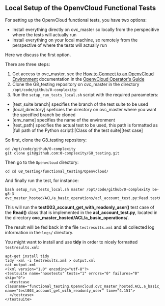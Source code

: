 ## Local Setup of the OpenvCloud Functional Tests

For setting up the OpenvCloud functional tests, you have two options:
- Install everything directly on ovc\_master so locally from the perspecitive where the tests will actually run
- Install everything on your local machine, so remotely from the perspective of where the tests will actually run

Here we discuss the first option.

There are three steps:
1. Get access to ovc\_master, see the [How to Connect to an OpenvCloud Environment](https://gig.gitbooks.io/ovcdoc_public/content/Sysadmin/Connect/connect.html) documentation in the [OpenvCloud Operator's Guide](https://www.gitbook.com/book/gig/ovcdoc_public/details)
2. Clone the G8_testing repository on ovc\_master in the directory `/opt/code/github/0-complexity`:
3. Run the `setup_run_tests_local.sh` script with the required pareameters:
  - [test_suite branch] specifies the branch of the test suite to be used
  - [local\_directory] speficies the directory on ovc_master where you want the specified branch be cloned
  - [env_name] specifies the name of the environment
  - [test_path] specifies the actual test to be used, this path is formatted as [full path of the Python script]:[Class of the test suite][test case]

So first, clone the G8_testing repository:
```
cd /opt/code/github/0-complexity
git clone git@github.com:0-complexity/G8_testing.git
```

Then go to the `Openvcloud` directory:
```
cd cd G8_testing/functional_testing/Openvcloud/
```

And finally run the test, for instance:
```
bash setup_run_tests_local.sh master /opt/code/github/0-complexity be-g8-3 ovc_master_hosted/ACL/a_basic_operations/acl_account_test.py:Read.test003_account_get_with_readonly_user
```

This will run the **test003\_account\_get\_with\_readonly\_user()** test case of the **Read()** class that is implemented in the **acl_account_test.py**, located in the directory **ovc\_master\_hosted/ACL/a\_basic\_operations/**.

The result will be fed back in the file `testresults.xml` and all collected log information in the `logs/` directory.

You might want to install and use **tidy** in order to nicely formatted `testresults.xml`:
```
apt-get install tidy
tidy -xml -i testresults.xml > output.xml
cat output.xml
<?xml version="1.0" encoding="utf-8"?>
<testsuite name="nosetests" tests="1" errors="0" failures="0" skip="0">
  <testcase classname="functional_testing.Openvcloud.ovc_master_hosted.ACL.a_basic_operations.acl_account_test.Read" name="test003_account_get_with_readonly_user" time="4.151">
  </testcase>
</testsuite>
```